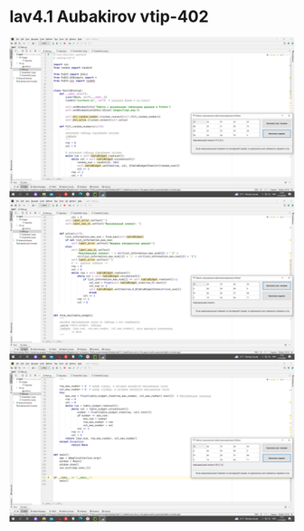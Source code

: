 # lav4.1 Aubakirov vtip-402
![screenshot](https://github.com/harvey133/SCREENLAB4.1/blob/main/screen1.1_lab4.1.png)
![screenshot](https://github.com/harvey133/SCREENLAB4.1/blob/main/screen1.2_lab4.1.png)
![screenshot](https://github.com/harvey133/SCREENLAB4.1/blob/main/screen1.3_lab4.1.png)
